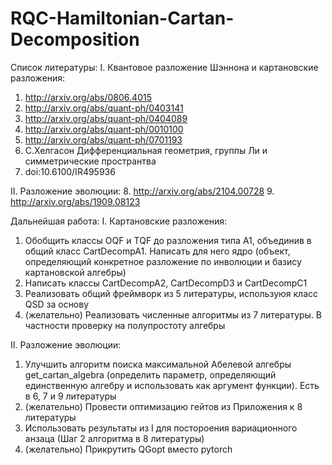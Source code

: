 # RQC-Hamiltonian-Cartan-Decomposition

Список литературы:
I. Квантовое разложение Шэннона и картановские разложения:
1. http://arxiv.org/abs/0806.4015
2. http://arxiv.org/abs/quant-ph/0403141
3. http://arxiv.org/abs/quant-ph/0404089
4. http://arxiv.org/abs/quant-ph/0010100
5. http://arxiv.org/abs/quant-ph/0701193
6.  С.Хелгасон Дифференциальная геометрия, группы Ли и симметрические пространтва
7.  doi:10.6100/IR495936

II. Разложение эволюции:
8. http://arxiv.org/abs/2104.00728
9. http://arxiv.org/abs/1909.08123

Дальнейшая работа:
I. Картановские разложения:
1. Обобщить классы OQF и TQF до разложения типа A1, объединив в общий класс CartDecompA1. Написать для него ядро (объект, определяющий конкретное разложение по инволюции и базису картановской алгебры) 
3. Написать классы CartDecompA2, CartDecompD3 и CartDecompC1
4. Реализовать общий фреймворк из 5 литературы, используюя класс QSD за основу
5. (желательно) Реализовать численные алгоритмы из 7 литературы. В частности проверку на полупростоту алгебры

II. Разложение эволюции:
1. Улучшить алгоритм поиска максимальной Абелевой алгебры get_cartan_algebra (определить параметр, определяющий единственную алгебру и использовать как аргумент функции). Есть в 6, 7 и 9 литературы
2. (желательно) Провести оптимизацию гейтов из Приложения к 8 литературы
3. Использовать результаты из I для постороения вариационного анзаца (Шаг 2 алгоритма в 8 литературы)
4. (желательно) Прикрутить QGopt вместо pytorch

